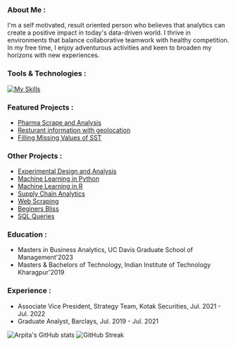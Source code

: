 
<!--
**arpitamangal/arpitamangal** is a ✨ _special_ ✨ repository because its `README.md` (this file) appears on your GitHub profile.

- 🔭 I’m currently working on ...
- 🌱 I’m currently learning ...
- 👯 I’m looking to collaborate on ...
- 🤔 I’m looking for help with ...
- 💬 Ask me about ...
- 📫 How to reach me: ...
- 😄 Pronouns: ...
- ⚡ Fun fact: ...

<div id="header" align="center">
  <img src="https://media.giphy.com/media/3kPDmoWdBpQPNhCnUG/giphy.gif" width="100"/>
  <div id="badges">
  <a href="https://www.linkedin.com/in/arpitamangal/">
  <img src="https://img.shields.io/badge/LinkedIn-blue?style=for-the-badge&logo=linkedin&logoColor=white" alt="LinkedIn Badge"/>
  </a>
  <img src="https://komarev.com/ghpvc/?username=arpitamangal&style=flat-square&color=blue" alt=""/>
</div>
  <h1>
  Hi there
  <img src="https://media.giphy.com/media/hvRJCLFzcasrR4ia7z/giphy.gif" width="30px"/>
</h1>
</div>

[![Top Langs](https://github-readme-stats.vercel.app/api/top-langs/?username=arpitamangal&layout=compact&hide_border=true)](https://github.com/arpitamangal/github-readme-stats)

* [Twitter Sentiment Analysis](https://github.com/arpitamangal/twitter-sentiment-analysis)
-->

### About Me :

I'm a self motivated, result oriented person who believes that analytics can create a positive impact in today's data-driven world. I thrive in environments that balance collaborative teamwork with healthy competition. In my free time, I enjoy adventurous activities and keen to broaden my horizons with new experiences.

### Tools & Technologies :

[![My Skills](https://skillicons.dev/icons?i=py,r,mysql,mongodb,aws,gcp,azure,tensorflow,kafka)](https://skillicons.dev)

### Featured Projects :

* [Pharma Scrape and Analysis](https://github.com/arpitamangal/pharma-scrape-and-analysis)
* [Resturant information with geolocation](https://github.com/arpitamangal/web-scraping/tree/main/YellowPages)
* [Filling Missing Values of SST](https://github.com/arpitamangal/fill-missing-values-of-SST)

### Other Projects :

* [Experimental Design and Analysis](https://github.com/arpitamangal/experimental-design-and-analysis)
* [Machine Learning in Python](https://github.com/arpitamangal/machine_learning_python)
* [Machine Learning in R](https://github.com/arpitamangal/machine-learning-in-R)
* [Supply Chain Analytics](https://github.com/arpitamangal/supply-chain-analytics)
* [Web Scraping](https://github.com/arpitamangal/web-scraping)
* [Beginers Bliss](https://github.com/arpitamangal/beginners-bliss)
* [SQL Queries](https://github.com/arpitamangal/sql_repo)

### Education :
* Masters in Business Analytics, UC Davis Graduate School of Management'2023
* Masters & Bachelors of Technology, Indian Institute of Technology Kharagpur'2019

### Experience :
* Associate Vice President, Strategy Team, Kotak Securities, Jul. 2021 - Jul. 2022
* Graduate Analyst, Barclays, Jul. 2019 - Jul. 2021

![Arpita's GitHub stats](https://github-readme-stats.vercel.app/api?username=arpitamangal&theme=graywhite&show_icons=true&hide_border=true&card_width=300)
![GitHub Streak](http://github-readme-streak-stats.herokuapp.com/?user=arpitamangal&theme=graywhite&hide_border=true&card_width=430)



